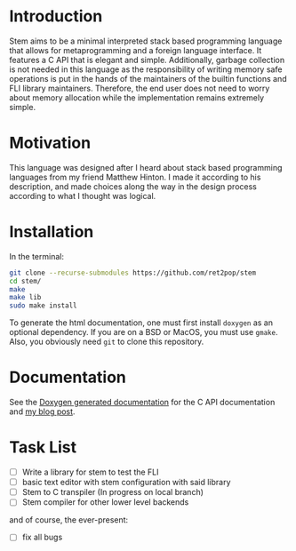 # Introduction
Stem aims to be a minimal interpreted stack based programming language
that allows for metaprogramming and a foreign language interface. It features
a C API that is elegant and simple. Additionally, garbage collection is
not needed in this language as the responsibility of writing memory safe
operations is put in the hands of the maintainers of the builtin functions
and FLI library maintainers. Therefore, the end user does not need to worry
about memory allocation while the implementation remains extremely simple.

# Motivation
This language was designed after I heard about stack based programming languages
from my friend Matthew Hinton. I made it according to his description, and made
choices along the way in the design process according to what I thought was logical.

# Installation
In the terminal:
``` sh
git clone --recurse-submodules https://github.com/ret2pop/stem
cd stem/
make
make lib
sudo make install
```
To generate the html documentation, one must first install `doxygen` as an optional dependency.
If you are on a BSD or MacOS, you must use `gmake`. Also, you obviously need `git` to clone this
repository.

# Documentation
See the [Doxygen generated documentation](https://stemdoc.nullring.xyz) for the C API documentation and
[my blog post](https://ret2pop.nullring.xyz/blog/stem.html).

# Task List
- [ ] Write a library for stem to test the FLI
- [ ] basic text editor with stem configuration with said library
- [ ] Stem to C transpiler (In progress on local branch)
- [ ] Stem compiler for other lower level backends

and of course, the ever-present:
- [ ] fix all bugs
